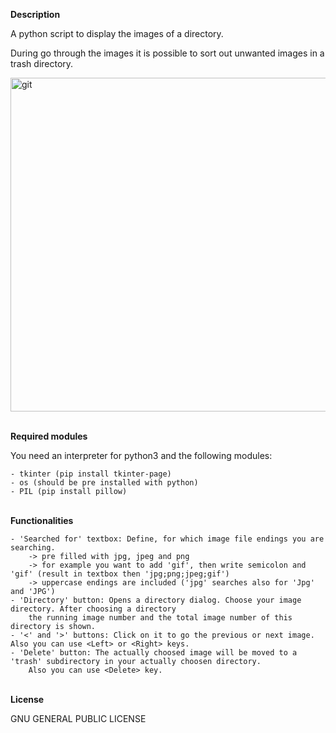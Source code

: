 **Description**

A python script to display the images of a directory.

During go through the images it is possible to sort out unwanted images in a trash directory.

<img width="534" alt="git" src="https://user-images.githubusercontent.com/47299122/210542551-e5ff7460-3575-4f6b-bc6b-f19936a3aad8.PNG">

\
**Required modules**

You need an interpreter for python3 and the following modules:

	- tkinter (pip install tkinter-page)
	- os (should be pre installed with python)
	- PIL (pip install pillow)

\
**Functionalities**

	- 'Searched for' textbox: Define, for which image file endings you are searching.
		-> pre filled with jpg, jpeg and png
		-> for example you want to add 'gif', then write semicolon and 'gif' (result in textbox then 'jpg;png;jpeg;gif')
		-> uppercase endings are included ('jpg' searches also for 'Jpg' and 'JPG') 
	- 'Directory' button: Opens a directory dialog. Choose your image directory. After choosing a directory
		the running image number and the total image number of this directory is shown.
	- '<' and '>' buttons: Click on it to go the previous or next image. Also you can use <Left> or <Right> keys.
	- 'Delete' button: The actually choosed image will be moved to a 'trash' subdirectory in your actually choosen directory.
		Also you can use <Delete> key.

\
**License**

GNU GENERAL PUBLIC LICENSE
